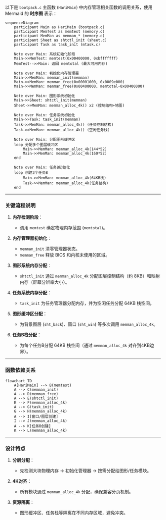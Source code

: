 以下是 `bootpack.c` 主函数 (`HariMain`) 中内存管理相关函数的调用关系，使用 Mermaid 的 **时序图** 表示：

```mermaid
sequenceDiagram
    participant Main as HariMain (bootpack.c)
    participant MemTest as memtest (memory.c)
    participant MemMan as memman_* (memory.c)
    participant Sheet as shtctl_init (sheet.c)
    participant Task as task_init (mtask.c)

    Note over Main: 系统初始化阶段
    Main->>MemTest: memtest(0x00400000, 0xbfffffff)
    MemTest-->>Main: 返回 memtotal (最大可用内存)
    
    Note over Main: 初始化内存管理器
    Main->>MemMan: memman_init(memman)
    Main->>MemMan: memman_free(0x00001000, 0x0009e000)
    Main->>MemMan: memman_free(0x00400000, memtotal-0x00400000)
    
    Note over Main: 图形系统初始化
    Main->>Sheet: shtctl_init(memman) 
    Sheet->>MemMan: memman_alloc_4k() x2 (控制结构+地图)
    
    Note over Main: 任务系统初始化
    Main->>Task: task_init(memman)
    Task->>MemMan: memman_alloc_4k() (任务控制结构)
    Task->>MemMan: memman_alloc_4k() (空闲任务栈)
    
    Note over Main: 分配图形缓冲区
    loop 分配多个图层缓冲区
        Main->>MemMan: memman_alloc_4k(144*52) 
        Main->>MemMan: memman_alloc_4k(160*52)
    end
    
    Note over Main: 任务B初始化
    loop 创建3个任务B
        Main->>MemMan: memman_alloc_4k(64KB栈)
        Task->>MemMan: memman_alloc_4k(任务结构)
    end
```

---

### **关键流程说明**
1. **内存检测阶段**：
   - 调用 `memtest` 确定物理内存范围 (`memtotal`)。

2. **内存管理器初始化**：
   - `memman_init` 清零管理器状态。
   - `memman_free` 释放 BIOS 和内核未使用的区域。

3. **图形系统内存分配**：
   - `shtctl_init` 通过 `memman_alloc_4k` 分配图层控制结构（约 8KB）和映射内存（屏幕分辨率大小）。

4. **任务系统内存分配**：
   - `task_init` 为任务管理器分配内存，并为空闲任务分配 64KB 栈空间。

5. **图形缓冲区分配**：
   - 为背景图层 (`sht_back`)、窗口 (`sht_win`) 等多次调用 `memman_alloc_4k`。

6. **任务B栈分配**：
   - 为每个任务B分配 64KB 栈空间（通过 `memman_alloc_4k` 对齐到4KB边界）。

---

### **函数依赖关系**
```mermaid
flowchart TD
    A[HariMain] --> B(memtest)
    A --> C(memman_init)
    A --> D(memman_free)
    A --> E(shtctl_init)
    E --> F(memman_alloc_4k)
    A --> G(task_init)
    G --> H(memman_alloc_4k)
    A --> I[窗口/图层创建]
    I --> J(memman_alloc_4k)
    A --> K[任务B创建]
    K --> L(memman_alloc_4k)
```

---

### **设计特点**
1. **分层分配**：
   - 先检测大块物理内存 → 初始化管理器 → 按需分配给图形/任务模块。

2. **4K对齐**：
   - 所有模块通过 `memman_alloc_4k` 分配，确保兼容分页机制。

3. **资源隔离**：
   - 图形缓冲区、任务栈等隔离在不同内存区域，避免冲突。